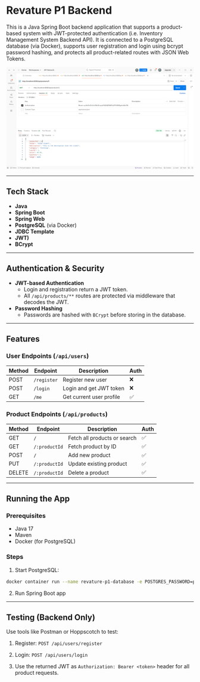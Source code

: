 # Revature P1 Backend

This is a Java Spring Boot backend application that supports a product-based system with JWT-protected authentication (i.e. Inventory Management System Backend API). It is connected to a PostgreSQL database (via Docker), supports user registration and login using bcrypt password hashing, and protects all product-related routes with JSON Web Tokens.

![thumbnail](https://github.com/tunde262/Backend_API_Java_Spring_PostgreSQL/blob/main/assets/thumbnail.png?raw=true)


---

## Tech Stack

- **Java**
- **Spring Boot**
- **Spring Web**
- **PostgreSQL** (via Docker)
- **JDBC Template**
- **JWT)**
- **BCrypt**

---

## Authentication & Security

- **JWT-based Authentication**
  - Login and registration return a JWT token.
  - All `/api/products/**` routes are protected via middleware that decodes the JWT.
- **Password Hashing**
  - Passwords are hashed with `BCrypt` before storing in the database.

---

## Features

### User Endpoints (`/api/users`)
| Method | Endpoint       | Description              | Auth |
|--------|----------------|--------------------------|------|
| POST   | `/register`    | Register new user        | ❌   |
| POST   | `/login`       | Login and get JWT token  | ❌   |
| GET    | `/me`          | Get current user profile | ✅   |

### Product Endpoints (`/api/products`)
| Method | Endpoint               | Description                     | Auth |
|--------|------------------------|----------------------------------|------|
| GET    | `/`                    | Fetch all products or search    | ✅   |
| GET    | `/:productId`          | Fetch product by ID             | ✅   |
| POST   | `/`                    | Add new product                 | ✅   |
| PUT    | `/:productId`          | Update existing product         | ✅   |
| DELETE | `/:productId`          | Delete a product                | ✅   |

---

## Running the App

### Prerequisites

- Java 17
- Maven
- Docker (for PostgreSQL)

### Steps

1. Start PostgreSQL:

```bash
docker container run --name revature-p1-database -e POSTGRES_PASSWORD=password -d -p 5431:5432 postgres
```

2. Run Spring Boot app

---

## Testing (Backend Only)

Use tools like Postman or Hoppscotch to test:

1. Register: `POST /api/users/register`

2. Login: `POST /api/users/login`

3. Use the returned JWT as `Authorization: Bearer <token>` header for all product requests.
